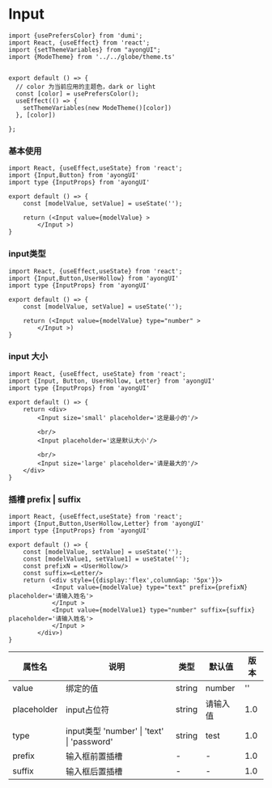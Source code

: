 # Input
```tsx  hideCode=true inline=true
import {usePrefersColor} from 'dumi';
import React, {useEffect} from 'react';
import {setThemeVariables} from "ayongUI";
import {ModeTheme} from '../../globe/theme.ts'


export default () => {
  // color 为当前应用的主题色，dark or light
  const [color] = usePrefersColor();
  useEffect(() => {
    setThemeVariables(new ModeTheme()[color])
  }, [color])

};
```

### 基本使用

```tsx
import React, {useEffect,useState} from 'react';
import {Input,Button} from 'ayongUI'
import type {InputProps} from 'ayongUI'

export default () => {
    const [modelValue, setValue] = useState('');

    return (<Input value={modelValue} >
        </Input >)
}
```

### input类型
```tsx
import React, {useEffect,useState} from 'react';
import {Input,Button,UserHollow} from 'ayongUI'
import type {InputProps} from 'ayongUI'

export default () => {
    const [modelValue, setValue] = useState('');
    
    return (<Input value={modelValue} type="number" >
        </Input >)
}
```

### input 大小
```tsx
import React, {useEffect, useState} from 'react';
import {Input, Button, UserHollow, Letter} from 'ayongUI'
import type {InputProps} from 'ayongUI'

export default () => {
    return <div>
        <Input size='small' placeholder='这是最小的'/>
      
        <br/>
        <Input placeholder='这是默认大小'/>

        <br/>
        <Input size='large' placeholder='请是最大的'/>
    </div>
}
```

### 插槽 prefix | suffix
```tsx
import React, {useEffect,useState} from 'react';
import {Input,Button,UserHollow,Letter} from 'ayongUI'
import type {InputProps} from 'ayongUI'

export default () => {
    const [modelValue, setValue] = useState('');
    const [modelValue1, setValue1] = useState('');
    const prefixN = <UserHollow/>
    const suffix=<Letter/>
    return (<div style={{display:'flex',columnGap: '5px'}}>
            <Input value={modelValue} type="text" prefix={prefixN} placeholder='请输入姓名'>
            </Input >
            <Input value={modelValue1} type="number" suffix={suffix} placeholder='请输入姓名'>
            </Input >
        </div>)
}
```


| 属性名   | 说明                                        | 类型    | 默认值  | 版本 |
| -------- | ------------------------------------------- | ------ | ------- | ---- |
| value  | 绑定的值                                       | string|number | '' | 1.0  |
| placeholder  | input占位符                              | string | 请输入值 | 1.0  |
| type     | input类型 'number' \| 'text' \| 'password' | string | test | 1.0  |
| prefix    | 输入框前置插槽                              | - | - | 1.0  |
| suffix | 输入框后置插槽                               | - | -  | 1.0  |
